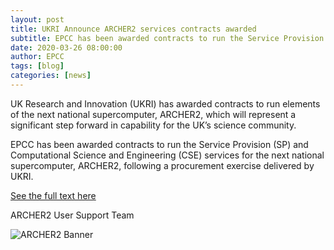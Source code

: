 ```yaml
---
layout: post
title: UKRI Announce ARCHER2 services contracts awarded
subtitle: EPCC has been awarded contracts to run the Service Provision (SP) and Computational Science and Engineering (CSE) services for the next national supercomputer, ARCHER2
date: 2020-03-26 08:00:00
author: EPCC
tags: [blog]
categories: [news]
---
```


UK Research and Innovation (UKRI) has awarded contracts to run elements of the next national supercomputer, ARCHER2, which will represent a significant step forward in capability for the UK’s science community.

EPCC has been awarded contracts to run the Service Provision (SP) and Computational Science and Engineering (CSE) services for the next national supercomputer, ARCHER2, following a procurement exercise delivered by UKRI.

[See the full text here](https://epsrc.ukri.org/newsevents/news/archer2-services-contracts-awarded/?utm_source=Twitter&utm_medium=social&utm_campaign=SocialSignIn)


ARCHER2 User Support Team

<img src="{{ site.baseurl }}/img/news/2020-03-13_archer2_banner.png" alt="ARCHER2 Banner"/>
